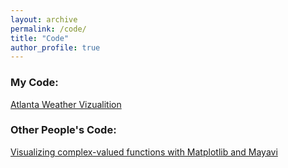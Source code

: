 ```yaml
---
layout: archive
permalink: /code/
title: "Code"
author_profile: true
---
```


### My Code:

[Atlanta Weather Vizualition](http://nbviewer.jupyter.org/github/loganblackstad/nbviewer-test/blob/master/atlanta-weather-plotting.ipynb)



### Other People's Code:

[Visualizing complex-valued functions with Matplotlib and Mayavi](http://nbviewer.jupyter.org/github/empet/Math/blob/master/DomainColoring.ipynb)